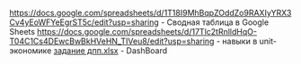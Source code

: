 https://docs.google.com/spreadsheets/d/1T18I9MhBqpZOddZo9RAXIyYRX3Cv4yEoWFYeEgrST5c/edit?usp=sharing - Сводная таблица в Google Sheets
https://docs.google.com/spreadsheets/d/17Tlc2tRnlldHqO-T04C1Cs4DEwcBwBkHVeHN_TIVeu8/edit?usp=sharing - навыки в unit-экономике
[задание дпп.xlsx](https://github.com/user-attachments/files/23277021/default.xlsx) - DashBoard
